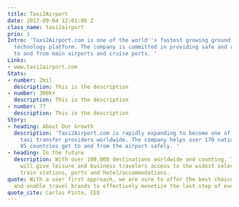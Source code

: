 ```yaml
---
title: Taxi2Airport
date: 2017-09-04 12:01:00 Z
class_name: taxi2airport
prio: 1
Intro: 'Taxi2Airport.com is one of the world''s fastest growing ground transportation
  technology platform. The company is committed in providing safe and reliable transfers
  to and from main airports and cruise ports. '
Links:
- www.taxi2airport.com
Stats:
- number: 2mil
  description: This is the description
- number: 300k+
  description: This is the description
- number: 77
  description: This is the description
Story:
- heading: About Our Growth
  description: 'Taxi2Airport.com is rapidly expanding to become one of the largest
    taxi transfer providers worldwide. The company helps over 170 nationalities in
    85 countries get to and from the airport safely. '
- heading: In the future
  description: With over 100,000 destinations worldwide and counting, Taxi2Airport.com
    will give leisure and business travelers access to the widest selection of airports,
    train stations, ports and hotel/accommodations.
quote: With a user first approach, we are sure to offer the best choice for our customers
  and enable travel brands to effectively monetize the last step of every trip
quote_cite: Carlos Pinto, CEO
---
```


